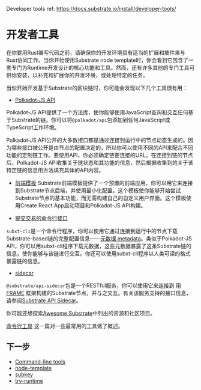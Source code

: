 Developer tools
ref: https://docs.substrate.io/install/developer-tools/

# 开发者工具

在你要用Rust编写代码之前，请确保你的开发环境具有适当的扩展和插件来与Rust协同工作。当你开始使用Substrate node template时，你会看到它包含了一套专门为Runtime开发设计的核心功能和工具。然而，还有许多其他的专门工具可供你安装，以补充和扩展你的开发环境，或处理特定的任务。

当你开始开发基于Substrate的区块链时，你可能会发现以下几个工具很有用：

- [Polkadot-JS API](https://polkadot.js.org/docs/api)

Polkadot-JS API提供了一个方法库，使你能够使用JavaScript查询和交互任何基于Substrate的链。你可以将`@polkadot/api`包添加到任何JavaScript或TypeScript工作环境。

Polkadot-JS API公开的大多数接口都是通过连接到运行中的节点动态生成的。因为哪些接口被公开是由节点的配置决定的，所以你可以使用不同的API来配合不同功能的定制链工作。要使用API，你必须确定链要连接的URL。在连接到链的节点后，Polkadot-JS API收集关于链状态和其功能的信息，然后根据收集到的关于该特定链的信息用方法填充具体的API内容。

- [前端模板](https://github.com/substrate-developer-hub/substrate-front-end-template) Substrate前端模板提供了一个预置的前端应用，你可以用它来连接到Substrate节点后端，并使用最小化配置。这个模板使你能够开始尝试Substrate节点的基本功能，而无需构建自己的自定义用户界面。这个模板使用Create React App启动项目和Polkadot-JS API构建。

- [提交交易的命令行接口](https://github.com/paritytech/subxt)

`subxt-cli`是一个命令行程序，你可以使用它通过连接到运行中的节点下载Substrate-based链的完整配置信息——[元数据 metadata](https://docs.substrate.io/reference/glossary/#metadata)。类似于Polkadot-JS API，你可以用subxt-cli程序下载元数据，这些元数据暴露了这条Substrate链的信息，使你能够与该链进行交互。你还可以使用subxt-cli程序以人类可读的格式暴露链的信息。

- [sidecar](https://github.com/paritytech/substrate-api-sidecar)

`@substrate/api-sidecar`包是一个RESTful服务，你可以使用它来连接到
用 [FRAME](https://docs.substrate.io/reference/glossary/#frame) 框架构建的Substrate节点，并与之交互。有关该服务支持的接口信息，请参阅[Substrate API Sidecar](https://paritytech.github.io/substrate-api-sidecar/dist/)。

你可能还想探索[Awesome Substrate](https://github.com/substrate-developer-hub/awesome-substrate)中列出的资源和社区项目。

[命令行工具](https://docs.substrate.io/reference/command-line-tools/) 这一篇对一些最常用的工具做了概述。


## 下一步

- [Command-line tools](https://docs.substrate.io/reference/command-line-tools/)
- [node-template](https://docs.substrate.io/reference/command-line-tools/node-template/)
- [subkey](https://docs.substrate.io/reference/command-line-tools/subkey/)
- [try-runtime](https://docs.substrate.io/reference/command-line-tools/try-runtime/)


